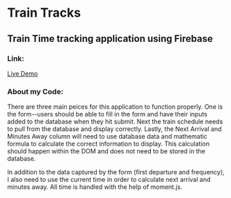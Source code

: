 # Train Tracks
## Train Time tracking application using Firebase

### Link:
 [Live Demo](https://barbarahernandez.github.io/TrainTimes-week07-hw)

### About my Code: 
There are three main peices for this application to function properly. One is the form--users should be able to fill in the form and have their inputs added to the database when they hit submit. Next the train schedule needs to pull from the database and display correctly. Lastly, the Next Arrival and Minutes Away column will need to use database data and mathematic formula to calculate the correct information to display. This calculation should happen within the DOM and does not need to be stored in the database.

In addition to the data captured by the form (first departure and frequency), I also need to use the current time in order to calculate next arrival and minutes away. All time is handled with the help of moment.js.
